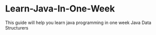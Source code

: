 # Learn-Java-In-One-Week
This guide will help you learn java programming in one week
Java Data Structurers
